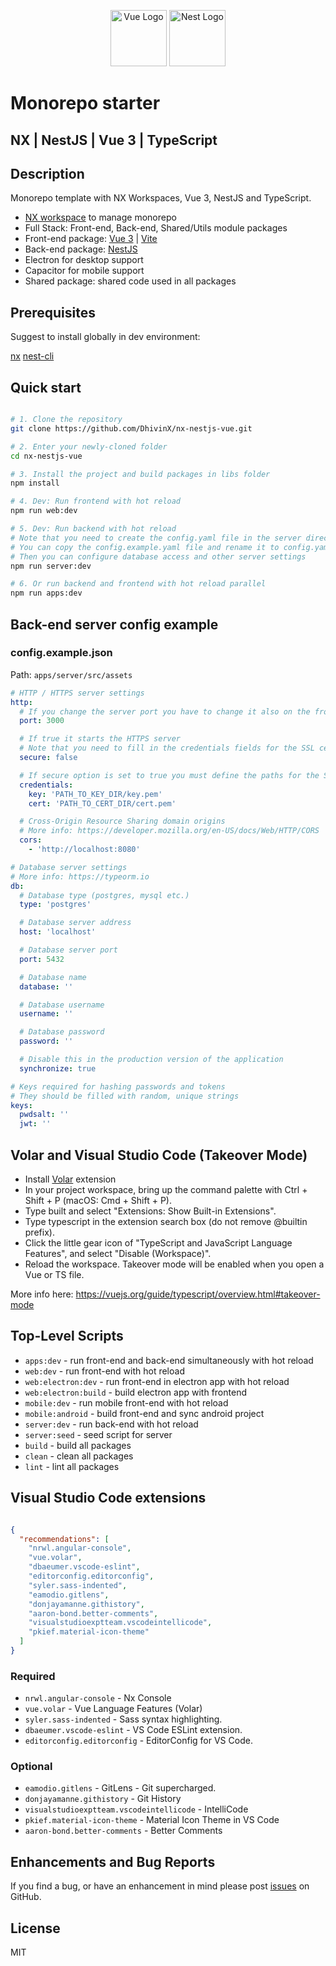 <p align="center">
  <a href="https://vuejs.org/" target="blank"><img src="https://upload.wikimedia.org/wikipedia/commons/thumb/9/95/Vue.js_Logo_2.svg/2367px-Vue.js_Logo_2.svg.png" width="90" alt="Vue Logo" /></a>
  <a href="https://nestjs.com/" target="blank"><img src="https://nestjs.com/img/logo-small.svg" width="90" alt="Nest Logo" /></a>
</p>

# Monorepo starter
## NX | NestJS | Vue 3 | TypeScript 

## Description

Monorepo template with NX Workspaces, Vue 3, NestJS and TypeScript.

* [NX workspace](https://nx.dev/getting-started/intro) to manage monorepo
* Full Stack: Front-end, Back-end, Shared/Utils module packages 
* Front-end package: [Vue 3](https://vuejs.org/guide/introduction.html) | [Vite](https://vitejs.dev/guide/)
* Back-end package: [NestJS](https://docs.nestjs.com)
* Electron for desktop support
* Capacitor for mobile support
* Shared package: shared code used in all packages

## Prerequisites

Suggest to install globally in dev environment:

[nx](https://nx.dev)
[nest-cli](https://docs.nestjs.com/cli/overview)

## Quick start

```bash

# 1. Clone the repository
git clone https://github.com/DhivinX/nx-nestjs-vue.git

# 2. Enter your newly-cloned folder
cd nx-nestjs-vue

# 3. Install the project and build packages in libs folder
npm install

# 4. Dev: Run frontend with hot reload 
npm run web:dev

# 5. Dev: Run backend with hot reload 
# Note that you need to create the config.yaml file in the server directory beforehand
# You can copy the config.example.yaml file and rename it to config.yaml
# Then you can configure database access and other server settings
npm run server:dev

# 6. Or run backend and frontend with hot reload parallel
npm run apps:dev

```

## Back-end server config example

### config.example.json
Path: `apps/server/src/assets`

```yaml
# HTTP / HTTPS server settings
http:
  # If you change the server port you have to change it also on the front-end
  port: 3000 

  # If true it starts the HTTPS server
  # Note that you need to fill in the credentials fields for the SSL certificate
  secure: false

  # If secure option is set to true you must define the paths for the SSL certificate
  credentials:
    key: 'PATH_TO_KEY_DIR/key.pem'
    cert: 'PATH_TO_CERT_DIR/cert.pem'

  # Cross-Origin Resource Sharing domain origins 
  # More info: https://developer.mozilla.org/en-US/docs/Web/HTTP/CORS
  cors: 
    - 'http://localhost:8080'

# Database server settings
# More info: https://typeorm.io
db:
  # Database type (postgres, mysql etc.)
  type: 'postgres' 

  # Database server address
  host: 'localhost' 

  # Database server port
  port: 5432

  # Database name
  database: ''

  # Database username
  username: ''

  # Database password
  password: ''

  # Disable this in the production version of the application
  synchronize: true

# Keys required for hashing passwords and tokens
# They should be filled with random, unique strings
keys:
  pwdsalt: ''
  jwt: ''
```

## Volar and Visual Studio Code (Takeover Mode)

* Install [Volar](https://marketplace.visualstudio.com/items?itemName=vue.volar) extension
* In your project workspace, bring up the command palette with Ctrl + Shift + P (macOS: Cmd + Shift + P).
* Type built and select "Extensions: Show Built-in Extensions".
* Type typescript in the extension search box (do not remove @builtin prefix).
* Click the little gear icon of "TypeScript and JavaScript Language Features", and select "Disable (Workspace)".
* Reload the workspace. Takeover mode will be enabled when you open a Vue or TS file.

More info here: https://vuejs.org/guide/typescript/overview.html#takeover-mode

## Top-Level Scripts
 
* `apps:dev` - run front-end and back-end simultaneously with hot reload
* `web:dev` - run front-end with hot reload
* `web:electron:dev` - run front-end in electron app with hot reload
* `web:electron:build` - build electron app with frontend
* `mobile:dev` - run mobile front-end with hot reload
* `mobile:android` - build front-end and sync android project
* `server:dev` - run back-end with hot reload
* `server:seed` - seed script for server
* `build` - build all packages
* `clean` - clean all packages
* `lint` - lint all packages

## Visual Studio Code extensions

```json

{
  "recommendations": [
    "nrwl.angular-console",
    "vue.volar",
    "dbaeumer.vscode-eslint",
    "editorconfig.editorconfig",
    "syler.sass-indented",
    "eamodio.gitlens",
    "donjayamanne.githistory",
    "aaron-bond.better-comments",
    "visualstudioexptteam.vscodeintellicode",
    "pkief.material-icon-theme"
  ]
}

```

### Required

* `nrwl.angular-console` - Nx Console
* `vue.volar` - Vue Language Features (Volar)
* `syler.sass-indented` - Sass syntax highlighting.
* `dbaeumer.vscode-eslint` - VS Code ESLint extension.
* `editorconfig.editorconfig` - EditorConfig for VS Code.

### Optional

* `eamodio.gitlens` - GitLens - Git supercharged.
* `donjayamanne.githistory` - Git History
* `visualstudioexptteam.vscodeintellicode` - IntelliCode
* `pkief.material-icon-theme` - Material Icon Theme in VS Code
* `aaron-bond.better-comments` - Better Comments

## Enhancements and Bug Reports

If you find a bug, or have an enhancement in mind please post [issues](https://github.com/DhivinX/nx-nestjs-vue/issues) on GitHub.

## License

MIT
